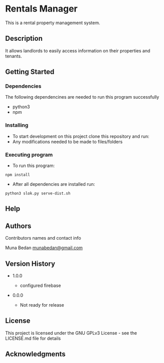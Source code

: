 # Rentals Manager

This is a rental property management system.

## Description

It allows landlords to easily access information on their properties and tenants.

## Getting Started

### Dependencies

The following dependencines are needed to run this program successfully

* python3
* npm


### Installing

* To start development on this project clone this repository and run:
* Any modifications needed to be made to files/folders

### Executing program

* To run this program:

```
npm install
```

* After all dependencies are installed run:

```
python3 slok.py serve-dist.sh
```

## Help


## Authors

Contributors names and contact info

Muna Bedan munabedan@gmail.com

## Version History

* 1.0.0
    * configured firebase

* 0.0.0
    * Not ready for release

## License

This project is licensed under the  GNU GPLv3  License - see the LICENSE.md file for details

## Acknowledgments


